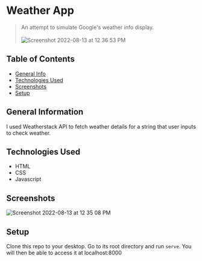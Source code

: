 # Weather App

> An attempt to simulate Google's weather info display.<br><br>
> ![Screenshot 2022-08-13 at 12 36 53 PM](https://user-images.githubusercontent.com/20161096/184480010-7175dd53-76f0-4d26-8f04-b7b2698718f9.png)

> 

## Table of Contents 
* [General Info](#general-information)
* [Technologies Used](#technologies-used)
* [Screenshots](#screenshots)
* [Setup](#setup)


## General Information
I used Weatherstack API to fetch weather details for a string that user inputs to check weather. 


## Technologies Used
- HTML
- CSS
- Javascript


## Screenshots
![Screenshot 2022-08-13 at 12 35 08 PM](https://user-images.githubusercontent.com/20161096/184479950-4047bc6d-1f38-4639-a8c4-830fa431b71e.png)



## Setup

Clone this repo to your desktop. Go to its root directory and run `serve`. You will then be able to access it at localhost:8000

